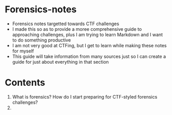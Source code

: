 # Forensics-notes
- Forensics notes targetted towards CTF challenges
- I made this so as to provide a moree comprehensive guide to approaching challenges, plus I am trying to learn Markdown and I want to do something productive
- I am not very good at CTFing, but I get to learn while making these notes for myself
- This guide will take information from many sources just so I can create a guide for just about everything in that section

# Contents
1) What is forensics? How do I start preparing for CTF-styled forensics challenges?
2) 
